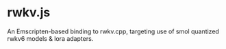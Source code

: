# rwkv.js

An Emscripten-based binding to rwkv.cpp, targeting
use of smol quantized rwkv6 models & lora adapters.


